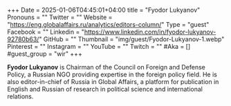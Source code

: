 +++
Date = 2025-01-06T04:45:01+04:00
title = "Fyodor Lukyanov"
Pronouns = ""
Twitter = ""
Website = "https://eng.globalaffairs.ru/analytics/editors-column/"
Type = "guest"
Facebook = ""
Linkedin = "https://www.linkedin.com/in/fyodor-lukyanov-92780b63/"
GitHub = ""
Thumbnail = "img/guest/Fyodor-Lukyanov-1.webp"
Pinterest = ""
Instagram = ""
YouTube = ""
Twitch = ""
#Aka = []
#guest_group = "wir"
+++

__Fyodor Lukyanov__ is Chairman of the Council on Foreign and Defense Policy, a Russian NGO providing expertise in the foreign policy field. He is also editor-in-chief of Russia in Global Affairs, a platform for publication in English and Russian of research in political science and international relations.
